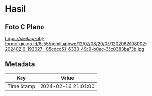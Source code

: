 # Hasil

## Foto C Plano

https://sirekap-obj-formc.kpu.go.id/6c55/pemilu/ppwp/12/02/08/20/08/1202082008002-20240216-193027--05cdcc53-6333-49c9-b0ec-35c0383ba73b.jpg


## Metadata

| Key        | Value               |
| ---------- | ------------------- |
| Time Stamp | 2024-02-16 21:01:00 |



